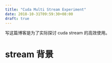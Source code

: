 ```yaml
---
title: "Cuda Multi Stream Experiment"
date: 2018-10-31T09:59:30+08:00
draft: true
---
```


写这篇博客是为了实际探讨 cuda stream 的高效使用。

# stream 背景

